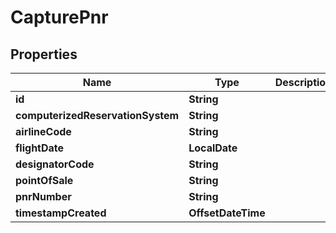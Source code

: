 

# CapturePnr


## Properties

| Name | Type | Description | Notes |
|------------ | ------------- | ------------- | -------------|
|**id** | **String** |  |  [optional] |
|**computerizedReservationSystem** | **String** |  |  [optional] |
|**airlineCode** | **String** |  |  [optional] |
|**flightDate** | **LocalDate** |  |  [optional] |
|**designatorCode** | **String** |  |  [optional] |
|**pointOfSale** | **String** |  |  [optional] |
|**pnrNumber** | **String** |  |  [optional] |
|**timestampCreated** | **OffsetDateTime** |  |  [optional] |



